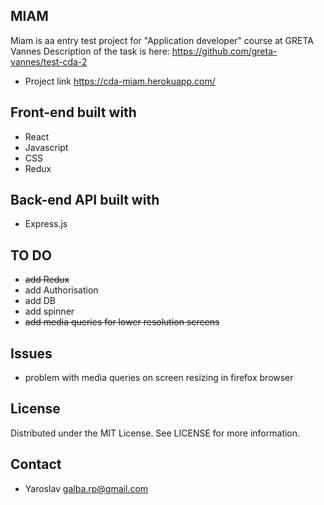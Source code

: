 ## MIAM

Miam is aa entry test project for "Application developer" course at GRETA Vannes
Description of the task is here: https://github.com/greta-vannes/test-cda-2
- Project link https://cda-miam.herokuapp.com/

## Front-end built with

- React
- Javascript
- CSS
- Redux

## Back-end API built with

- Express.js

## TO DO

- ~~add Redux~~
- add Authorisation
- add DB
- add spinner
- ~~add media queries for lower resolution screens~~

## Issues

- problem with media queries on screen resizing in firefox browser

## License

Distributed under the MIT License. See LICENSE for more information.

## Contact

- Yaroslav <galba.rp@gmail.com>

